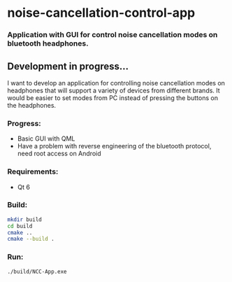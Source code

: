 # noise-cancellation-control-app
### Application with GUI for control noise cancellation modes on bluetooth headphones.

## Development in progress...
I want to develop an application for controlling noise cancellation modes on headphones that will support a variety of devices from different brands.
It would be easier to set modes from PC instead of pressing the buttons on the headphones.

### Progress:
- Basic GUI with QML
- Have a problem with reverse engineering of the bluetooth protocol, need root access on Android


### Requirements:
- Qt 6

### Build:
```bash
mkdir build
cd build
cmake ..
cmake --build .
```

### Run:
```bash
./build/NCC-App.exe
```
